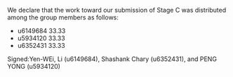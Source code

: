 We declare that the work toward our submission of Stage C was distributed among the group members as follows:

* u6149684 33.33
* u5934120 33.33
* u6352431 33.33

Signed:Yen-WEi, Li (u6149684), Shashank Chary (u6352431), and PENG YONG (u5934120)

